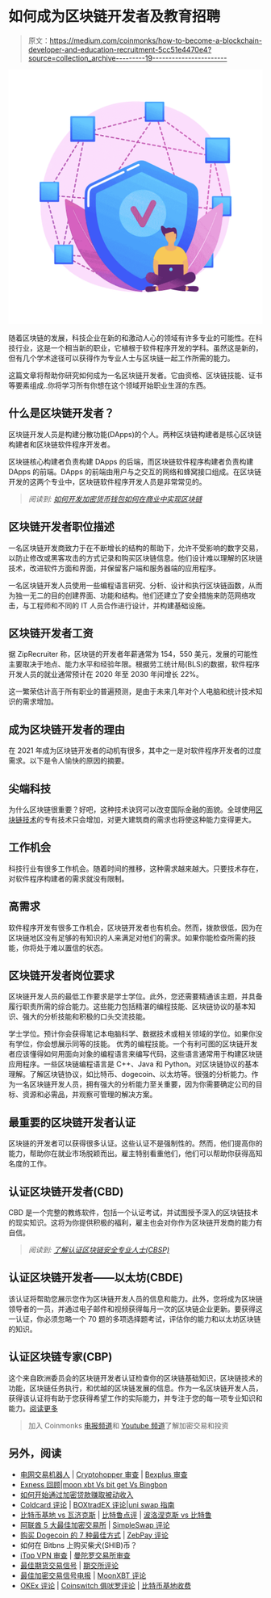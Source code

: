 # 如何成为区块链开发者及教育招聘

> 原文：<https://medium.com/coinmonks/how-to-become-a-blockchain-developer-and-education-recruitment-5cc51e4470e4?source=collection_archive---------19----------------------->

![](img/de13a9b3d7023778dced0b036c123b72.png)

随着区块链的发展，科技企业在新的和激动人心的领域有许多专业的可能性。在科技行业，这是一个相当新的职业，它植根于软件程序开发的学科。虽然这是新的，但有几个学术途径可以获得作为专业人士与区块链一起工作所需的能力。

这篇文章将帮助你研究如何成为一名区块链开发者。它由资格、区块链技能、证书等要素组成..你将学习所有你想在这个领域开始职业生涯的东西。

## **什么是区块链开发者？**

区块链开发人员是构建分散功能(DApps)的个人。两种区块链构建者是核心区块链构建者和区块链软件程序开发者。

区块链核心构建者负责构建 DApps 的后端，而区块链软件程序构建者负责构建 DApps 的前端。DApps 的前端由用户与之交互的网络和蜂窝接口组成。在区块链开发的这两个专业中，区块链软件程序开发人员是非常常见的。

> *阅读到:* [*如何开发加密货币钱包*](https://cryptoworldfinace.blogspot.com/2021/11/how-to-development-cryptocurrency-wallet.html)[*如何在商业中实现区块链*](https://cryptoworldfinace.blogspot.com/2021/11/how-to-implement-blockchain-in-business.html)

## **区块链开发者职位描述**

一名区块链开发商致力于在不断增长的结构的帮助下，允许不受影响的数字交易，以防止修改或黑客攻击的方式记录和购买区块链信息。他们设计难以理解的区块链技术，改进软件方面和界面，并保留客户端和服务器端的应用程序。

一名区块链开发人员使用一些编程语言研究、分析、设计和执行区块链函数，从而为独一无二的目的创建界面、功能和结构。他们还建立了安全措施来防范网络攻击，与工程师和不同的 IT 人员合作进行设计，并构建基础设施。

## **区块链开发者工资**

据 ZipRecruiter 称，区块链的开发者年薪通常为 154，550 美元，发展的可能性主要取决于地点、能力水平和经验年限。根据劳工统计局(BLS)的数据，软件程序开发人员的就业通常预计在 2020 年至 2030 年间增长 22%。

这一繁荣估计高于所有职业的普遍预测，是由于未来几年对个人电脑和统计技术知识的需求增加。

## **成为区块链开发者的理由**

在 2021 年成为区块链开发者的动机有很多，其中之一是对软件程序开发者的过度需求。以下是令人愉快的原因的摘要。

## **尖端科技**

为什么区块链很重要？好吧，这种技术诀窍可以改变国际金融的面貌。全球使用[区块链技术](https://cryptoworldfinace.blogspot.com/2021/11/what-is-blockchain-technology.html)的专有技术只会增加，对更大建筑商的需求也将使这种能力变得更大。

## **工作机会**

科技行业有很多工作机会。随着时间的推移，这种需求越来越大。只要技术存在，对软件程序构建者的需求就没有限制。

## **高需求**

软件程序开发有很多工作机会，区块链开发者也有机会。然而，拨款很低，因为在区块链地区没有足够的有知识的人来满足对他们的需求。如果你能检查所需的技能，你将处于难以置信的状态。

## **区块链开发者岗位要求**

区块链开发人员的最低工作要求是学士学位。此外，您还需要精通该主题，并具备履行职责所需的综合能力。这些能力包括精湛的编程技能、区块链协议的基本知识、强大的分析技能和积极的口头交流技能。

学士学位。预计你会获得笔记本电脑科学、数据技术或相关领域的学位。如果你没有学位，你会想展示同等的技能。
优秀的编程技能。一个有利可图的区块链开发者应该懂得如何用面向对象的编程语言来编写代码，这些语言通常用于构建区块链应用程序。一些区块链编程语言是 C++、Java 和 Python。对区块链协议的基本理解。了解区块链协议，如比特币、dogecoin、以太坊等。很强的分析能力。作为一名区块链开发人员，拥有强大的分析能力至关重要，因为你需要确定公司的目标、资源和必需品，并观察可管理的解决方案。

## **最重要的区块链开发者认证**

区块链的开发者可以获得很多认证。这些认证不是强制性的。然而，他们提高你的能力，帮助你在就业市场脱颖而出。雇主特别看重他们，他们可以帮助你获得高知名度的工作。

## **认证区块链开发者(CBD)**

CBD 是一个完整的教练软件，包括一个认证考试，并试图授予深入的区块链技术的现实知识。这将为你提供积极的福利，雇主也会对你作为区块链开发商的能力有自信。

> *阅读到:* [*了解认证区块链安全专业人士(CBSP)*](https://cryptoworldfinace.blogspot.com/2021/11/learn-about-certified-blockchain.html)

## **认证区块链开发者——以太坊(CBDE)**

该认证将帮助您展示您作为区块链开发人员的信息和能力。此外，您将成为区块链领导者的一员，并通过电子邮件和视频获得每月一次的区块链企业更新。要获得这一认证，你必须忽略一个 70 题的多项选择题考试，评估你的能力和以太坊区块链的知识。

## **认证区块链专家(CBP)**

这个来自欧洲委员会的区块链开发者认证检查你的区块链基础知识，区块链技术的功能，区块链任务执行，和优越的区块链发展的信息。作为一名区块链开发人员，获得该认证将有助于您获得希望工作的实际能力，并专注于您的每一项专业知识和能力。[阅读更多](https://cryptoworldfinace.blogspot.com/2021/11/how-to-become-blockchain-developer-and.html)

> 加入 Coinmonks [电报频道](https://t.me/coincodecap)和 [Youtube 频道](https://www.youtube.com/c/coinmonks/videos)了解加密交易和投资

## 另外，阅读

*   [电网交易机器人](https://blog.coincodecap.com/grid-trading) | [Cryptohopper 审查](/coinmonks/cryptohopper-review-a388ff5bae88) | [Bexplus 审查](https://blog.coincodecap.com/bexplus-review)
*   [Exness 回顾](https://blog.coincodecap.com/exness-review)|[moon xbt Vs bit get Vs Bingbon](https://blog.coincodecap.com/bingbon-vs-bitget-vs-moonxbt)
*   [如何开始通过加密贷款赚取被动收入](https://blog.coincodecap.com/passive-income-crypto-lending)
*   [Coldcard 评论](https://blog.coincodecap.com/coldcard-review) | [BOXtradEX 评论](https://blog.coincodecap.com/boxtradex-review)|[uni swap 指南](https://blog.coincodecap.com/uniswap)
*   [比特币基地 vs 瓦济克斯](https://blog.coincodecap.com/coinbase-vs-wazirx) | [比特鲁点评](https://blog.coincodecap.com/bitrue-review) | [波洛涅克斯 vs 比特鲁](https://blog.coincodecap.com/poloniex-vs-bittrex)
*   [阿联酋 5 大最佳加密交易所](https://blog.coincodecap.com/best-crypto-exchanges-in-uae) | [SimpleSwap 评论](https://blog.coincodecap.com/simpleswap-review)
*   [购买 Dogecoin 的 7 种最佳方式](https://blog.coincodecap.com/ways-to-buy-dogecoin) | [ZebPay 评论](https://blog.coincodecap.com/zebpay-review)
*   如何在 Bitbns 上购买柴犬(SHIB)币？
*   [iTop VPN 审查](https://blog.coincodecap.com/itop-vpn-review) | [曼陀罗交易所审查](https://blog.coincodecap.com/mandala-exchange-review)
*   [最佳期货交易信号](https://blog.coincodecap.com/futures-trading-signals) | [期交所评论](https://blog.coincodecap.com/liquid-exchange-review)
*   [最佳加密交易信号电报](/coinmonks/best-crypto-signals-telegram-5785cdbc4b2b) | [MoonXBT 评论](/coinmonks/moonxbt-review-6e4ab26d037)
*   [OKEx 评论](/coinmonks/okex-review-6b369304110f) | [Coinswitch 俱吠罗评论](/coinmonks/coinswitch-kuber-review-1a8dc5c7a739) | [比特币基地收费](/coinmonks/coinbase-fees-831e77d4f2c5)